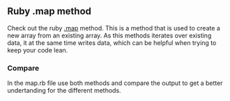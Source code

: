 ## Ruby .map method

Check out the ruby [.map](https://ruby-doc.org/core-2.4.1/Array.html#method-i-map) method.
This is a method that is used to create a new array from an existing array.
As this methods iterates over existing data, it at the same time writes data, which
can be helpful when trying to keep your code lean.

### Compare

In the map.rb file use both methods and compare the output to get a better undertanding for the
different methods.

